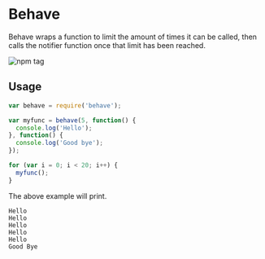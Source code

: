 Behave
======

Behave wraps a function to limit the amount of times it can be called, then calls the notifier function once that limit has been reached.

![npm tag](https://nodei.co/npm/behave.png)

Usage
-----

```js
var behave = require('behave');

var myfunc = behave(5, function() {
  console.log('Hello');
}, function() {
  console.log('Good bye');
});

for (var i = 0; i < 20; i++) {
  myfunc();
}

```

The above example will print.

```
Hello
Hello
Hello
Hello
Hello
Good Bye
```
